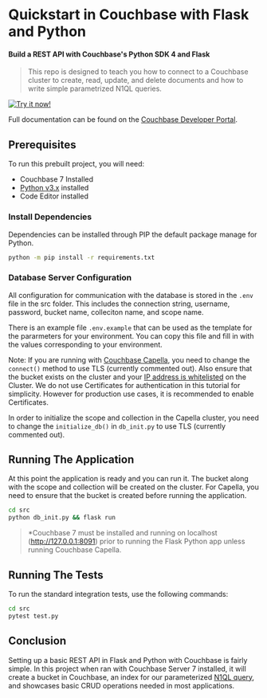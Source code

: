# Quickstart in Couchbase with Flask and Python

#### Build a REST API with Couchbase's Python SDK 4 and Flask

> This repo is designed to teach you how to connect to a Couchbase cluster to create, read, update, and delete documents and how to write simple parametrized N1QL queries.

[![Try it now!](https://da-demo-images.s3.amazonaws.com/runItNow_outline.png?couchbase-example=python-flaskquickstart-repo&source=github)](https://gitpod.io/#https://github.com/couchbase-examples/python-quickstart)

Full documentation can be found on the [Couchbase Developer Portal](https://developer.couchbase.com/tutorial-quickstart-flask-python/).

## Prerequisites

To run this prebuilt project, you will need:

- Couchbase 7 Installed
- [Python v3.x](https://www.python.org/downloads/) installed
- Code Editor installed

### Install Dependencies

Dependencies can be installed through PIP the default package manage for Python.

```sh
python -m pip install -r requirements.txt
```

### Database Server Configuration

All configuration for communication with the database is stored in the `.env` file in the src folder. This includes the connection string, username, password, bucket name, colleciton name, and scope name.

There is an example file `.env.example` that can be used as the template for the pararmeters for your environment. You can copy this file and fill in with the values corresponding to your environment.

Note: If you are running with [Couchbase Capella](https://cloud.couchbase.com/), you need to change the `connect()` method to use TLS (currently commented out). Also ensure that the bucket exists on the cluster and your [IP address is whitelisted](https://docs.couchbase.com/cloud/get-started/cluster-and-data.html#allowed) on the Cluster. We do not use Certificates for authentication in this tutorial for simplicity. However for production use cases, it is recommended to enable Certificates.

In order to initialize the scope and collection in the Capella cluster, you need to change the `initialize_db()` in `db_init.py` to use TLS (currently commented out).

## Running The Application

At this point the application is ready and you can run it. The bucket along with the scope and collection will be created on the cluster. For Capella, you need to ensure that the bucket is created before running the application.

```sh
cd src
python db_init.py && flask run
```

> \*Couchbase 7 must be installed and running on localhost (http://127.0.0.1:8091) prior to running the Flask Python app unless running Couchbase Capella.

## Running The Tests

To run the standard integration tests, use the following commands:

```sh
cd src
pytest test.py
```

## Conclusion

Setting up a basic REST API in Flask and Python with Couchbase is fairly simple. In this project when ran with Couchbase Server 7 installed, it will create a bucket in Couchbase, an index for our parameterized [N1QL query](https://docs.couchbase.com/python-sdk/current/howtos/n1ql-queries-with-sdk.html), and showcases basic CRUD operations needed in most applications.
